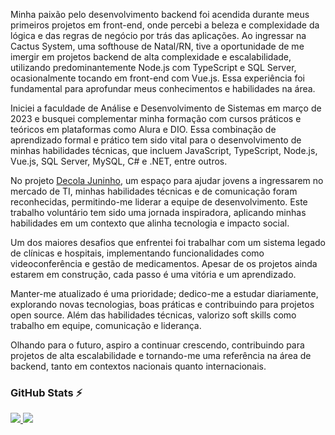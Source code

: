 Minha paixão pelo desenvolvimento backend foi acendida durante meus primeiros projetos em front-end, onde percebi a beleza e complexidade da lógica e das regras de negócio por trás das aplicações. Ao ingressar na Cactus System, uma softhouse de Natal/RN, tive a oportunidade de me imergir em projetos backend de alta complexidade e escalabilidade, utilizando predominantemente Node.js com TypeScript e SQL Server, ocasionalmente tocando em front-end com Vue.js. Essa experiência foi fundamental para aprofundar meus conhecimentos e habilidades na área.

Iniciei a faculdade de Análise e Desenvolvimento de Sistemas em março de 2023 e busquei complementar minha formação com cursos práticos e teóricos em plataformas como Alura e DIO. Essa combinação de aprendizado formal e prático tem sido vital para o desenvolvimento de minhas habilidades técnicas, que incluem JavaScript, TypeScript, Node.js, Vue.js, SQL Server, MySQL, C# e .NET, entre outros.

No projeto [Decola Juninho](https://www.linkedin.com/company/decola-juninho/mycompany/), um espaço para ajudar jovens a ingressarem no mercado de TI, minhas habilidades técnicas e de comunicação foram reconhecidas, permitindo-me liderar a equipe de desenvolvimento. Este trabalho voluntário tem sido uma jornada inspiradora, aplicando minhas habilidades em um contexto que alinha tecnologia e impacto social.

Um dos maiores desafios que enfrentei foi trabalhar com um sistema legado de clínicas e hospitais, implementando funcionalidades como videoconferência e gestão de medicamentos. Apesar de os projetos ainda estarem em construção, cada passo é uma vitória e um aprendizado.

Manter-me atualizado é uma prioridade; dedico-me a estudar diariamente, explorando novas tecnologias, boas práticas e contribuindo para projetos open source. Além das habilidades técnicas, valorizo soft skills como trabalho em equipe, comunicação e liderança.

Olhando para o futuro, aspiro a continuar crescendo, contribuindo para projetos de alta escalabilidade e tornando-me uma referência na área de backend, tanto em contextos nacionais quanto internacionais.

### GitHub Stats ⚡
<div>
<a href="https://github.com/Rennanbarao0">
<img height="180em" src="https://github-readme-stats.vercel.app/api/top-langs/?username=rennanbarao0&layout=compact&langs_count=7&theme=dracula"/>
<img height="180em" src="https://github-readme-stats.vercel.app/api?username=rennanbarao0&show_icons=true&theme=dracula&include_all_commits=true&count_private=true"/>
</div>

<!--    

### Olá, eu sou o Rennan, um desenvolvedor BackEnd apaixonado por tecnologia!

<div style="display: inline_block"><br>
  <img align="center" alt="Rennan-Js" height="30" width="40" src="https://raw.githubusercontent.com/devicons/devicon/master/icons/javascript/javascript-plain.svg">
  <img align="center" alt="Rennan-Ts" height="30" width="40" src="https://raw.githubusercontent.com/devicons/devicon/master/icons/typescript/typescript-plain.svg">
  <img align="center" alt="Rennan-Js" height="30" width="40" src="https://cdn.jsdelivr.net/gh/devicons/devicon/icons/csharp/csharp-original.svg">
  <img align="center" alt="Rennan-React" height="30" width="40" src="https://raw.githubusercontent.com/devicons/devicon/master/icons/react/react-original.svg">
  <img align="center" alt="Rennan-HTML" height="30" width="40" src="https://raw.githubusercontent.com/devicons/devicon/master/icons/html5/html5-original.svg">
  <img align="center" alt="Rennan-CSS" height="30" width="40" src="https://raw.githubusercontent.com/devicons/devicon/master/icons/css3/css3-original.svg">
  <img align="center" alt="Rennan-Angular" height="30" width="40" src="https://cdn.jsdelivr.net/gh/devicons/devicon/icons/angularjs/angularjs-original.svg">
  <img align="center" alt="Rennan-MySQL" height="30" width="40" src="https://cdn.jsdelivr.net/gh/devicons/devicon/icons/mysql/mysql-original-wordmark.svg">
  <img align="center" alt="Rennan-Linux" height="30" width="40" src="https://cdn.jsdelivr.net/gh/devicons/devicon/icons/linux/linux-original.svg">
  <img align="center" alt="Rennan-Git" height="30" width="40" src="https://cdn.jsdelivr.net/gh/devicons/devicon/icons/git/git-original.svg">
</div>


##

<div> 
 <a href="https://www.linkedin.com/in/rennanbarao0/" target="_blank"><img src="https://img.shields.io/badge/-LinkedIn-%230077B5?style=for-the-badge&logo=linkedin&logoColor=white" target="_blank"></a> 
  <a href="https://instagram.com/rennanbarao0" target="_blank"><img src="https://img.shields.io/badge/-Instagram-%23E4405F?style=for-the-badge&logo=instagram&logoColor=white" target="_blank"></a>
   <a href = "mailto:rennanbezerradosantos@hotmail.com"><img src="https://img.shields.io/badge/Microsoft_Outlook-0078D4?style=for-the-badge&logo=microsoft-outlook&logoColor=white" target="_blank"></a>
</div>
->

